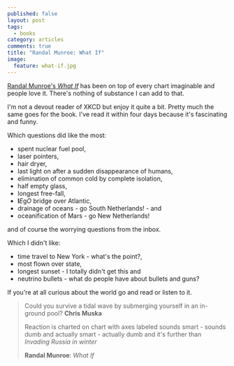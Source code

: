 ```yaml
---
published: false
layout: post
tags: 
  - books
category: articles
comments: true
title: "Randal Munroe: What If"
image: 
  feature: what-if.jpg
---
```


[Randal Munroe's *What If*](https://www.goodreads.com/book/show/21413662-what-if) has been on top of every chart imaginable and people love it. There's nothing of substance  I can add to that.

I'm not a devout reader of XKCD but enjoy it quite a bit. Pretty much the same goes for the book. I've read it within four days because it's fascinating and funny.

Which questions did like the most:

- spent nuclear fuel pool,
- laser pointers,
- hair dryer,
- last light on after a sudden disappearance of humans,
- elimination of common cold by complete isolation,
- half empty glass,
- longest free-fall,
- **l***E*g*O* bridge over Atlantic,
- drainage of oceans - go South Netherlands! - and
- oceanification of Mars - go New Netherlands!

and of course the worrying questions from the inbox.

Which I didn't like:

- time travel to New York - what's the point?,
- most flown over state,
- longest sunset - I totally didn't get this and
- neutrino bullets - what do people have about bullets and guns? 

If you're at all curious about the world go and read or listen to it.

> Could you survive a tidal wave by submerging yourself in an in-ground pool?
> **Chris Muska**
>
> Reaction is charted on chart with axes labeled sounds smart - sounds dumb and actually smart - actually dumb and it's further than *Invading Russia in winter*
> 
> **Randal Munroe**: _What If_